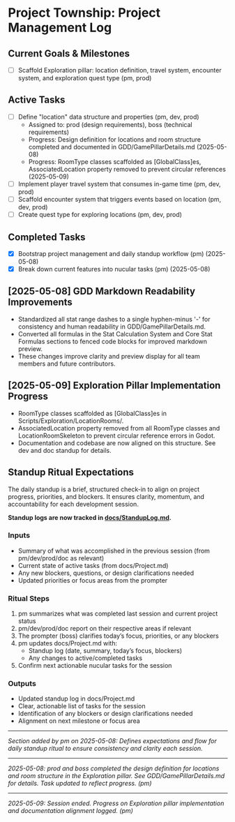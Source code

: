 # Project Township: Project Management Log

## Current Goals & Milestones
- [ ] Scaffold Exploration pillar: location definition, travel system, encounter system, and exploration quest type (pm, prod)

## Active Tasks
- [ ] Define "location" data structure and properties (pm, dev, prod)
  - Assigned to: prod (design requirements), boss (technical requirements)
  - Progress: Design definition for locations and room structure completed and documented in GDD/GamePillarDetails.md (2025-05-08)
  - Progress: RoomType classes scaffolded as [GlobalClass]es, AssociatedLocation property removed to prevent circular references (2025-05-09)
- [ ] Implement player travel system that consumes in-game time (pm, dev, prod)
- [ ] Scaffold encounter system that triggers events based on location (pm, dev, prod)
- [ ] Create quest type for exploring locations (pm, dev, prod)

## Completed Tasks
- [x] Bootstrap project management and daily standup workflow (pm) (2025-05-08)
- [x] Break down current features into nucular tasks (pm) (2025-05-08)

## [2025-05-08] GDD Markdown Readability Improvements
- Standardized all stat range dashes to a single hyphen-minus '-' for consistency and human readability in GDD/GamePillarDetails.md.
- Converted all formulas in the Stat Calculation System and Core Stat Formulas sections to fenced code blocks for improved markdown preview.
- These changes improve clarity and preview display for all team members and future contributors.

## [2025-05-09] Exploration Pillar Implementation Progress
- RoomType classes scaffolded as [GlobalClass]es in Scripts/Exploration/LocationRooms/.
- AssociatedLocation property removed from all RoomType classes and LocationRoomSkeleton to prevent circular reference errors in Godot.
- Documentation and codebase are now aligned on this structure. See dev and doc standup for details.

## Standup Ritual Expectations

The daily standup is a brief, structured check-in to align on project progress, priorities, and blockers. It ensures clarity, momentum, and accountability for each development session.

**Standup logs are now tracked in [docs/StandupLog.md](StandupLog.md).**

### Inputs
- Summary of what was accomplished in the previous session (from pm/dev/prod/doc as relevant)
- Current state of active tasks (from docs/Project.md)
- Any new blockers, questions, or design clarifications needed
- Updated priorities or focus areas from the prompter

### Ritual Steps
1. pm summarizes what was completed last session and current project status
2. pm/dev/prod/doc report on their respective areas if relevant
3. The prompter (boss) clarifies today’s focus, priorities, or any blockers
4. pm updates docs/Project.md with:
   - Standup log (date, summary, today’s focus, blockers)
   - Any changes to active/completed tasks
5. Confirm next actionable nucular tasks for the session

### Outputs
- Updated standup log in docs/Project.md
- Clear, actionable list of tasks for the session
- Identification of any blockers or design clarifications needed
- Alignment on next milestone or focus area

---
*Section added by pm on 2025-05-08: Defines expectations and flow for daily standup ritual to ensure consistency and clarity each session.*

---
*2025-05-08: prod and boss completed the design definition for locations and room structure in the Exploration pillar. See GDD/GamePillarDetails.md for details. Task updated to reflect progress. (pm)*

---
*2025-05-09: Session ended. Progress on Exploration pillar implementation and documentation alignment logged. (pm)*